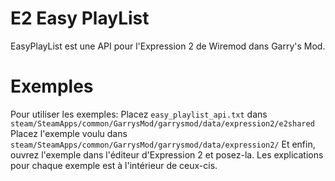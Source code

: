 # E2 Easy PlayList
EasyPlayList est une API pour l'Expression 2 de Wiremod dans Garry's Mod.

# Exemples
Pour utiliser les exemples:
Placez `easy_playlist_api.txt` dans `steam/SteamApps/common/GarrysMod/garrysmod/data/expression2/e2shared`
Placez l'exemple voulu dans `steam/SteamApps/common/GarrysMod/garrysmod/data/expression2/`
Et enfin, ouvrez l'exemple dans l'éditeur d'Expression 2 et posez-la.
Les explications pour chaque exemple est à l'intérieur de ceux-cis.